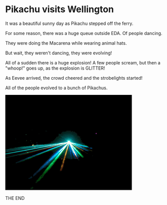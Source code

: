 # Pikachu visits Wellington

It was a beautiful sunny day as Pikachu stepped off the ferry.

For some reason, there was a huge queue outside EDA. Of people dancing.

They were doing the Macarena while wearing animal hats.

But wait, they weren't dancing, they were evolving!

All of a sudden there is a huge explosion! A few people scream, but then a "whoop!" goes up, as the explosion is GLITTER!

As Eevee arrived, the crowd cheered and the strobelights started!

All of the people evolved to a bunch of Pikachus.

![Alt Text](https://github.com/freenat/pikachu/blob/master/1b.8063817.gif)

THE END
